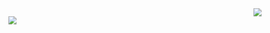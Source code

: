 <!-- 1. GitHub usernameを変更 -->
<div align="right">
  <img src="https://komarev.com/ghpvc/?username=username" />
</div>
<a href="https://github.com/anuraghazra/github-readme-stats">
  <img align="left" src="https://github-readme-stats.vercel.app/api?username=koyochan&count_private=true&show_icons=true" />
</a>



